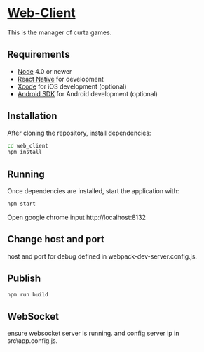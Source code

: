# [Web-Client](https://hantishoy@bitbucket.org/curtasoft/web_client.git)

This is the manager of curta games.

## Requirements

- [Node](https://nodejs.org) 4.0 or newer
- [React Native](http://facebook.github.io/react-native/docs/getting-started.html) for development
- [Xcode](https://developer.apple.com/xcode/) for iOS development (optional)
- [Android SDK](https://developer.android.com/sdk/) for Android development (optional)

## Installation

After cloning the repository, install dependencies:

```sh
cd web_client
npm install
```

## Running

Once dependencies are installed, start the application with:

```sh
npm start
```

Open google chrome input http://localhost:8132 

## Change host and port

host and port for debug defined in webpack-dev-server.config.js.

## Publish

```sh
npm run build
```

## WebSocket

ensure websocket server is running. and config server ip in src\app.config.js. 